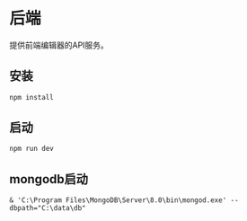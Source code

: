 # 后端

提供前端编辑器的API服务。

## 安装
```bash
npm install
```

## 启动
```bash
npm run dev
```

## mongodb启动

```
& 'C:\Program Files\MongoDB\Server\8.0\bin\mongod.exe' --dbpath="C:\data\db"
```
